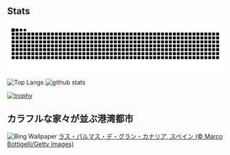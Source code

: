 ## Stats
<picture>
  <source media="(prefers-color-scheme: dark)" srcset="https://raw.githubusercontent.com/ba230t/ba230t/output/github-contribution-grid-snake-dark.svg">
  <source media="(prefers-color-scheme: light)" srcset="https://raw.githubusercontent.com/ba230t/ba230t/output/github-contribution-grid-snake.svg">
  <img alt="github contribution grid snake animation" src="https://raw.githubusercontent.com/ba230t/ba230t/output/github-contribution-grid-snake.svg">
</picture>

<p align="left">
  <img alt="Top Langs" height="150px" src="https://github-readme-stats.vercel.app/api/top-langs/?username=ba230t&layout=compact&theme=transparent" />
  <img alt="github stats" height="150px" src="https://github-readme-stats.vercel.app/api?username=ba230t&theme=transparent" />
</p>

[![trophy](https://github-profile-trophy.vercel.app/?username=ba230t&theme=transparent&column=7)](https://github.com/ryo-ma/github-profile-trophy)


<!-- Bing Wallpaper Start -->
## カラフルな家々が並ぶ港湾都市
![Bing Wallpaper](https://www.bing.com/th?id=OHR.LasPalmas_JA-JP9180112071_1920x1080.jpg&rf=LaDigue_1920x1080.jpg&pid=hp)
[ラス・パルマス・デ・グラン・カナリア, スペイン (© Marco Bottigelli/Getty Images)](https://www.bing.com/search?q=%E3%83%A9%E3%82%B9%E3%83%BB%E3%83%91%E3%83%AB%E3%83%9E%E3%82%B9%E3%83%BB%E3%83%87%E3%83%BB%E3%82%B0%E3%83%A9%E3%83%B3%E3%83%BB%E3%82%AB%E3%83%8A%E3%83%AA%E3%82%A2&form=hpcapt&filters=HpDate%3a%2220250724_1500%22)
<!-- Bing Wallpaper End -->
